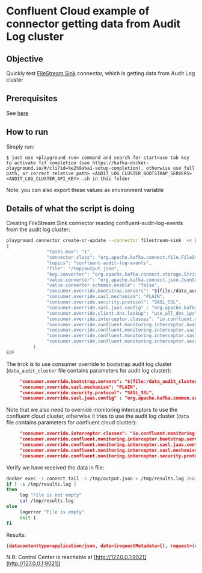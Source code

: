 # Confluent Cloud example of connector getting data from Audit Log cluster

## Objective

Quickly test [FileStream Sink](https://docs.confluent.io/home/connect/filestream_connector.html#filesink-connector) connector, which is getting data from Audit Log cluster

## Prerequisites

See [here](https://kafka-docker-playground.io/#/how-to-use?id=%f0%9f%8c%a4%ef%b8%8f-confluent-cloud-examples)

## How to run

Simply run:

```
$ just use <playground run> command and search for start<use tab key to activate fzf completion (see https://kafka-docker-playground.io/#/cli?id=%e2%9a%a1-setup-completion), otherwise use full path, or correct relative path> <AUDIT_LOG_CLUSTER_BOOTSTRAP_SERVERS> <AUDIT_LOG_CLUSTER_API_KEY> .sh in this folder
```

Note: you can also export these values as environment variable

## Details of what the script is doing

Creating FileStream Sink connector reading confluent-audit-log-events from the audit log cluster:

```bash
playground connector create-or-update --connector filestream-sink  << EOF
{
               "tasks.max": "1",
               "connector.class": "org.apache.kafka.connect.file.FileStreamSinkConnector",
               "topics": "confluent-audit-log-events",
               "file": "/tmp/output.json",
               "key.converter": "org.apache.kafka.connect.storage.StringConverter",
               "value.converter": "org.apache.kafka.connect.json.JsonConverter",
               "value.converter.schemas.enable": "false",
               "consumer.override.bootstrap.servers": "${file:/data_audit_cluster:bootstrap.servers}",
               "consumer.override.sasl.mechanism": "PLAIN",
               "consumer.override.security.protocol": "SASL_SSL",
               "consumer.override.sasl.jaas.config" : "org.apache.kafka.common.security.plain.PlainLoginModule required username=\"\${file:/data_audit_cluster:sasl.username}\" password=\"\${file:/data_audit_cluster:sasl.password}\";",
               "consumer.override.client.dns.lookup": "use_all_dns_ips",
               "consumer.override.interceptor.classes": "io.confluent.monitoring.clients.interceptor.MonitoringConsumerInterceptor",
               "consumer.override.confluent.monitoring.interceptor.bootstrap.servers": "${file:/data:bootstrap.servers}",
               "consumer.override.confluent.monitoring.interceptor.sasl.jaas.config" : "org.apache.kafka.common.security.plain.PlainLoginModule required username=\"\${file:/data:sasl.username}\" password=\"\${file:/data:sasl.password}\";",
               "consumer.override.confluent.monitoring.interceptor.sasl.mechanism": "PLAIN",
               "consumer.override.confluent.monitoring.interceptor.security.protocol": "SASL_SSL"
          }
EOF
```

The trick is to use consumer override to bootstrap audit log cluster (`data_audit_cluster` file contains parameters for audit log cluster):

```json
     "consumer.override.bootstrap.servers": "${file:/data_audit_cluster:bootstrap.servers}",
     "consumer.override.sasl.mechanism": "PLAIN",
     "consumer.override.security.protocol": "SASL_SSL",
     "consumer.override.sasl.jaas.config" : "org.apache.kafka.common.security.plain.PlainLoginModule required username=\"\${file:/data_audit_cluster:sasl.username}\" password=\"\${file:/data_audit_cluster:sasl.password}\";",
```

Note that we also need to override monitoring interceptors to use the confluent cloud cluster, otherwise it tries to use the audit log cluster  (`data` file contains parameters for confluent cloud cluster):

```json
     "consumer.override.interceptor.classes": "io.confluent.monitoring.clients.interceptor.MonitoringConsumerInterceptor",
     "consumer.override.confluent.monitoring.interceptor.bootstrap.servers": "${file:/data:bootstrap.servers}",
     "consumer.override.confluent.monitoring.interceptor.sasl.jaas.config" : "org.apache.kafka.common.security.plain.PlainLoginModule required username=\"\${file:/data:sasl.username}\" password=\"\${file:/data:sasl.password}\";",
     "consumer.override.confluent.monitoring.interceptor.sasl.mechanism": "PLAIN",
     "consumer.override.confluent.monitoring.interceptor.security.protocol": "SASL_SSL"
```

Verify we have received the data in file:

```bash
docker exec -i connect tail -1 /tmp/output.json > /tmp/results.log 2>&1
if [ -s /tmp/results.log ]
then
     log "File is not empty"
     cat /tmp/results.log
else
     logerror "File is empty"
     exit 1
fi
```

Results:

```json
{datacontenttype=application/json, data={requestMetadata={}, request={correlation_id=-1}, authenticationInfo={principal=User:u-xxx}, authorizationInfo={resourceName=kafka-cluster, patternType=LITERAL, rbacAuthorization={role=OrganizationAdmin, scope={outerScope=[organization=xxx]}}, operation=AccessWithToken, granted=true, resourceType=Cluster}, methodName=mds.Authorize, resourceName=crn://confluent.cloud/organization=xxx/environment=xxx/cloud-cluster=lkc-xxx/kafka=lkc-xxx, serviceName=crn://confluent.cloud/}, subject=crn://confluent.cloud/organization=xxx/environment=xxx/cloud-cluster=lkc-xxx/kafka=lkc-xxx, specversion=1.0, id=xxx, source=crn://confluent.cloud/, time=2022-01-03T09:57:54.547Z, type=io.confluent.kafka.server/authorization}
```


N.B: Control Center is reachable at [http://127.0.0.1:9021](http://127.0.0.1:9021])

